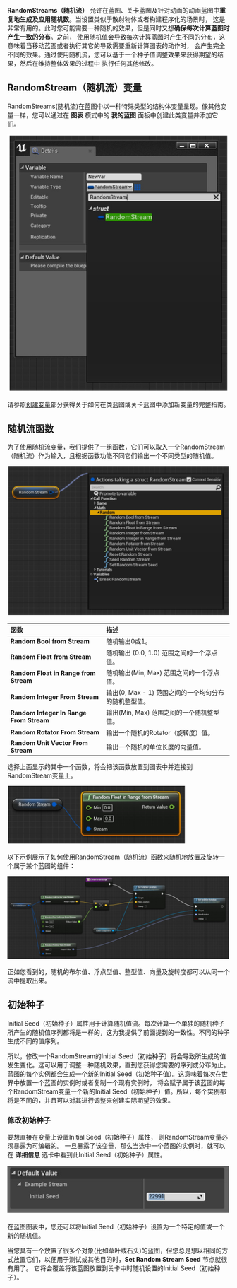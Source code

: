 **RandomStreams（随机流）** 允许在蓝图、关卡蓝图及针对动画的动画蓝图中**重复地生成及应用随机数**。当设置类似于散射物体或者构建程序化的场景时， 这是非常有用的。此时您可能需要一种随机的效果，但是同时又想**确保每次计算蓝图时产生一致的分布**。之前， 使用随机值会导致每次计算蓝图时产生不同的分布，这意味着当移动蓝图或者执行其它的导致需要重新计算图表的动作时， 会产生完全不同的效果。通过使用随机流，您可以基于一个种子值调整效果来获得期望的结果，然后在维持整体效果的过程中 执行任何其他修改。

## RandomStream（随机流）变量

RandomStreams(随机流)在蓝图中以一种特殊类型的结构体变量呈现。像其他变量一样，您可以通过在 **图表** 模式中的 **我的蓝图** 面板中创建此类变量并添加它们。

<img src="Image/随机流_RandomStream.png" alt="随机流_RandomStream" style="zoom:67%;" />

请参照[创建变量](https://docs.unrealengine.com/5.3/zh-CN/blueprint-variables-in-unreal-engine)部分获得关于如何在类蓝图或关卡蓝图中添加新变量的完整指南。

## 随机流函数

为了使用随机流变量，我们提供了一组函数，它们可以取入一个RandomStream（随机流）作为输入，且根据函数功能不同它们输出一个不同类型的随机值。

<img src="Image/随机流_随机流函数.png" alt="随机流_随机流函数" style="zoom: 50%;" />

| 函数                                    | 描述                                                  |
| :-------------------------------------- | :---------------------------------------------------- |
| **Random Bool from Stream**             | 随机输出0或1。                                        |
| **Random Float from Stream**            | 随机输出 (0.0, 1.0) 范围之间的一个浮点值。            |
| **Random Float in Range from Stream**   | 随机输出(Min, Max) 范围之间的一个浮点值。             |
| **Random Integer From Stream**          | 输出(0, Max - 1) 范围之间的一个均匀分布的随机整型值。 |
| **Random Integer In Range From Stream** | 输出(Min, Max) 范围之间的一个随机整型值。             |
| **Random Rotator From Stream**          | 输出一个随机的Rotator（旋转度）值。                   |
| **Random Unit Vector From Stream**      | 输出一个随机的单位长度的向量值。                      |

选择上面显示的其中一个函数，将会把该函数放置到图表中并连接到RandomStream变量上。

<img src="Image/随机流_随机流函数1.png" alt="随机流_随机流函数1" style="zoom:50%;" />

以下示例展示了如何使用RandomStream（随机流）函数来随机地放置及旋转一个属于某个蓝图的组件：

<img src="Image/随机流_随机流函数2.png" alt="随机流_随机流函数2" style="zoom:50%;" />

正如您看到的，随机的布尔值、浮点型值、整型值、向量及旋转度都可以从同一个流中提取出来。

## 初始种子

Initial Seed（初始种子）属性用于计算随机值流。每次计算一个单独的随机种子所产生的随机值序列都将是一样的，这为我提供了前面提到的一致性。不同的种子生成不同的值序列。

所以，修改一个RandomStream的Initial Seed（初始种子）将会导致所生成的值发生变化。这可以用于调整一种随机效果，直到您获得您需要的序列或分布为止。蓝图的每个实例都会生成一个新的Initial Seed（初始种子值）。这意味着每次在世界中放置一个蓝图的实例时或者复制一个现有实例时， 将会赋予属于该蓝图的每个RandomStream变量一个新的Initial Seed（初始种子）值。所以，每个实例都将是不同的，并且可以对其进行调整来创建实际期望的效果。

### 修改初始种子

要想直接在变量上设置Initial Seed（初始种子）属性， 则RandomStream变量必须暴露为可编辑的。 一旦暴露了该变量，那么当选中一个蓝图的实例时，就可以在 **详细信息** 选卡中看到此Initial Seed（初始种子）属性。

![随机流_修改初始种子](Image/随机流_修改初始种子.png)

在蓝图图表中，您还可以将Initial Seed（初始种子）设置为一个特定的值或一个新的随机值。

当您具有一个放置了很多个对象(比如草叶或石头)的蓝图，但您总是想以相同的方式放置它们，以便用于测试或其他目的时，**Set Random Stream Seed** 节点就很有用了。 它将会覆盖将该蓝图放置到关卡中时随机设置的Initial Seed（初始种子）。